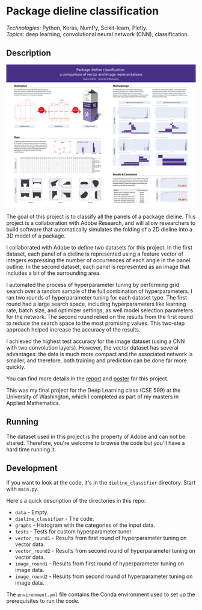 # Package dieline classification

*Technologies:* Python, Keras, NumPy, Scikit-learn, Plotly. <br>
*Topics:* deep learning, convolutional neural network (CNN), classification. <br>

## Description

<a href="https://1drv.ms/b/s!AiCY1Uw6PbEfhdlejxLv20qqllOVxA?e=jZh3nB">![](docs/poster.png?raw=true)</a>

The goal of this project is to classify all the panels of a package
dieline. This project is a collaboration with Adobe Research, and will
allow researchers to build software that automatically simulates the
folding of a 2D dieline into a 3D model of a package.

I collaborated with Adobe to define two datasets
for this project. In the first dataset, each panel of a dieline is
represented using a feature vector of integers expressing the
number of occurrences of each angle in the panel outline. 
In the second dataset, each panel is
represented as an image that includes a bit of the
surrounding area.

I automated the process of hyperparameter tuning by
performing grid search over a random sample of the full
combination of hyperparameters. I ran two rounds of
hyperparameter tuning for each dataset type. The first round had
a large search space, including hyperparameters like learning
rate, batch size, and optimizer settings, as well model selection
parameters for the network. The second round relied on the
results from the first round to reduce the search space to the
most promising values. This two-step approach helped increase
the accuracy of the results.

I achieved the highest test accuracy for the image dataset (using a
CNN with two convolution layers). However, the vector dataset has
several advantages: the data is much more compact and the
associated network is smaller, and therefore, both training and
prediction can be done far more quickly.

You can find more details in the 
<a href="https://1drv.ms/b/s!AiCY1Uw6PbEfhdkoiZzuMIJLGgFG2Q?e=9sUqhs">report</a> 
and <a href="https://1drv.ms/b/s!AiCY1Uw6PbEfhdlejxLv20qqllOVxA?e=jZh3nB">poster</a> 
for this project.

This was my final project for the Deep Learning class (CSE 599) at the 
University of Washington, which I completed as part of my masters in 
Applied Mathematics.

## Running

The dataset used in this project is the property of Adobe and can not be shared. 
Therefore, you're welcome to browse the code but you'll have a hard time
running it.

## Development

If you want to look at the code, it's in the `dieline_classifier` directory. Start 
with `main.py`.

Here's a quick description of the directories in this repo:

- `data` - Empty.
- `dieline_classifier` - The code. 
- `graphs` - Histogram with the categories of the input data.
- `tests` - Tests for custom hyperparameter tuner.
- `vector_round1` - Results from first round of hyperparameter tuning on vector data.
- `vector_round2` - Results from second round of hyperparameter tuning on vector data.
- `image_round1` - Results from first round of hyperparameter tuning on image data.
- `image_round2` - Results from second round of hyperparameter tuning on image data.

The `environment.yml` file contains the Conda environment used to set up the 
prerequisites to run the code.